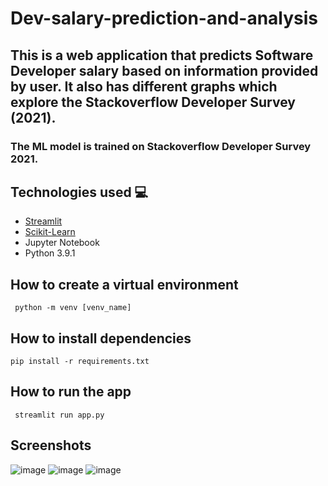 # Dev-salary-prediction-and-analysis
## This is a web application that predicts Software Developer salary based on information provided by user. It also has different graphs which explore the Stackoverflow Developer Survey (2021).
### The ML model is trained on Stackoverflow Developer Survey 2021.

## Technologies used :computer:
- [Streamlit](https://streamlit.io/)
- [Scikit-Learn](https://scikit-learn.org/stable/)
- Jupyter Notebook
- Python 3.9.1

## How to create a virtual environment
<code> python -m venv [venv_name] </code>

## How to install dependencies
<code>pip install -r requirements.txt</code>

## How to run the app
<code> streamlit run app.py </code>

## Screenshots
![image](https://user-images.githubusercontent.com/59496980/149467766-a93ca744-8b97-4e56-9af6-e705563efbcf.png)
![image](https://user-images.githubusercontent.com/59496980/149467891-7108e49a-82cd-46c1-b659-9c06e9773853.png)
![image](https://user-images.githubusercontent.com/59496980/149467934-64ad3a55-2cd6-41f6-8d1b-71d2ac343c56.png)
